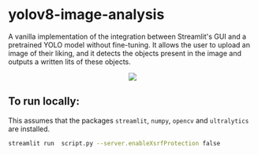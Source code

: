 # yolov8-image-analysis
A vanilla implementation of the integration between Streamlit's GUI and a pretrained YOLO model without fine-tuning. It allows the user to upload an image of their liking, and it detects the objects present in the image and outputs a written lits of these objects.
<p align="center">
  <img src="https://github.com/MariamH78/yolov8-image-analysis/assets/99722575/5e03ee55-febe-4025-86a8-8e6dd792e771"/>
</p>

## To run locally:
This assumes that the packages `streamlit`, `numpy`, `opencv` and `ultralytics` are installed.

```sh
streamlit run  script.py --server.enableXsrfProtection false 
```
